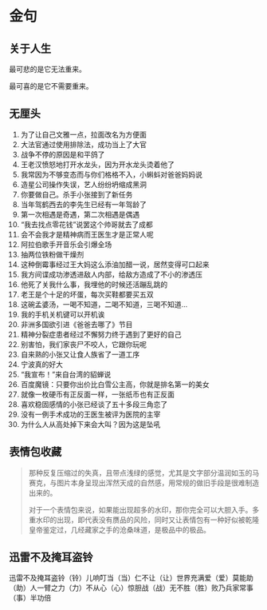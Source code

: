 # 金句

## 关于人生

最可悲的是它无法重来。

最可喜的是它不需要重来。

## 无厘头

1. 为了让自己文雅一点，拉面改名为方便面
2. 大法官通过使用排除法，成功当上了大官
3. 战争不停的原因是和平鸽了
4. 王老汉愤怒地打开水龙头，因为开水龙头烫着他了
5. 我常因为不够变态而与你们格格不入，小蝌蚪对爸爸妈妈说
6. 造星公司操作失误，艺人纷纷坍缩成黑洞
7. 你要做自己。杀手小张接到了新任务
8. 当年驾鹤西去的李先生已经有一年驾龄了
9. 第一次相遇是奇遇，第二次相遇是偶遇
10. “我去找点零花钱”说罢这个帅哥就去了成都
11. 会不会我才是精神病而王医生才是正常人呢
12. 阿拉伯歌手开音乐会引爆全场
13. 抽两位铁粉做干燥剂
14. 这种倒霉事经过王大妈这么添油加醋一说，居然变得可口起来
15. 我方间谍成功渗透进敌人内部，给敌方造成了不小的渗透压
16. 他死了关我什么事，我埋他的时候还活蹦乱跳的
17. 老王是个十足的坏蛋，每次买鞋都要买五双
18. 这碗孟婆汤，一喝不知道，二喝不知道，三喝不知道...
19. 我的手机关机键可以开机诶
20. 非洲多国欲引进《爸爸去哪了》节目
21. 精神分裂症患者经过不懈努力终于遇到了更好的自己
22. 别害怕，我们家丧尸不咬人，它跟你玩呢
23. 自来熟的小张又让食人族省了一道工序
24. 宁波真的好大
25. “我宣布！”来自台湾的貂蝉说
26. 百度魔镜：只要你出价比白雪公主高，你就是排名第一的美女
27. 就像一枚硬币有正反面一样，一张纸币也有正反面
28. 喜欢稳固感情的小张已经谈了五十多段三角恋了
29. 没有一例手术成功的王医生被评为医院的主宰
30. 为什么人从高处掉下来会大叫？因为这是坠吼

## 表情包收藏

> 那种反复压缩过的失真，且带点浅绿的感觉，尤其是文字部分温润如玉的马赛克，与图片本身呈现出浑然天成的自然感，用常规的做旧手段是很难制造出来的。
>
> 对于一个表情包来说，如果能出现超多的水印，那你完全可以大胆入手。多重水印的出现，即代表没有赝品的风险，同时又让表情包有一种好似被乾隆皇帝鉴定过，几经藏家之手的沧桑味道，是极品中的极品。

## 迅雷不及掩耳盗铃

迅雷不及掩耳盗铃（铃）儿响叮当（当）仁不让（让）世界充满爱（爱）莫能助（助）人一臂之力（力）不从心（心）惊胆战（战）无不胜（胜）败乃兵家常事（事）半功倍

